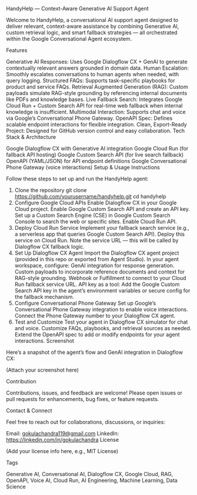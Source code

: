 HandyHelp — Context-Aware Generative AI Support Agent

Welcome to HandyHelp, a conversational AI support agent designed to deliver relevant, context-aware assistance by combining Generative AI, custom retrieval logic, and smart fallback strategies — all orchestrated within the Google Conversational Agent ecosystem.

Features

Generative AI Responses: Uses Google Dialogflow CX + GenAI to generate contextually relevant answers grounded in domain data.
Human Escalation: Smoothly escalates conversations to human agents when needed, with query logging.
Structured FAQs: Supports task-specific playbooks for product and service FAQs.
Retrieval Augmented Generation (RAG): Custom payloads simulate RAG-style grounding by referencing internal documents like PDFs and knowledge bases.
Live Fallback Search: Integrates Google Cloud Run + Custom Search API for real-time web fallback when internal knowledge is insufficient.
Multimodal Interaction: Supports chat and voice via Google’s Conversational Phone Gateway.
OpenAPI Spec: Defines scalable endpoint interactions for flexible integration.
Clean, Export-Ready Project: Designed for GitHub version control and easy collaboration.
Tech Stack & Architecture

Google Dialogflow CX with Generative AI integration
Google Cloud Run (for fallback API hosting)
Google Custom Search API (for live search fallback)
OpenAPI (YAML/JSON) for API endpoint definitions
Google Conversational Phone Gateway (voice interactions)
Setup & Usage Instructions

Follow these steps to set up and run the HandyHelp agent:

1. Clone the repository
git clone https://github.com/yourusername/handyhelp.git
cd handyhelp
2. Configure Google Cloud APIs
Enable Dialogflow CX in your Google Cloud project.
Enable Google Custom Search API and create an API key.
Set up a Custom Search Engine (CSE) in Google Custom Search Console to search the web or specific sites.
Enable Cloud Run API.
3. Deploy Cloud Run Service
Implement your fallback search service (e.g., a serverless app that queries Google Custom Search API).
Deploy this service on Cloud Run.
Note the service URL — this will be called by Dialogflow CX fallback logic.
4. Set Up Dialogflow CX Agent
Import the Dialogflow CX agent project (provided in this repo or exported from Agent Studio).
In your agent workspace, configure:
GenAI integration for response generation.
Custom payloads to incorporate reference documents and context for RAG-style grounding.
Webhook or Fulfillment to connect to your Cloud Run fallback service URL.
API key as a tool: Add the Google Custom Search API key in the agent’s environment variables or secure config for the fallback mechanism.
5. Configure Conversational Phone Gateway
Set up Google’s Conversational Phone Gateway integration to enable voice interactions.
Connect the Phone Gateway number to your Dialogflow CX agent.
6. Test and Customize
Test your agent in Dialogflow CX simulator for chat and voice.
Customize FAQs, playbooks, and retrieval sources as needed.
Extend the OpenAPI spec to add or modify endpoints for your agent interactions.
Screenshot

Here’s a snapshot of the agent’s flow and GenAI integration in Dialogflow CX:

(Attach your screenshot here)

Contribution

Contributions, issues, and feedback are welcome! Please open issues or pull requests for enhancements, bug fixes, or feature requests.

Contact & Connect

Feel free to reach out for collaborations, discussions, or inquiries:

Email: gokulachandra119@gmail.com
LinkedIn: https://linkedin.com/in/gokulachandra
License

(Add your license info here, e.g., MIT License)

Tags

Generative AI, Conversational AI, Dialogflow CX, Google Cloud, RAG, OpenAPI, Voice AI, Cloud Run, AI Engineering, Machine Learning, Data Science
